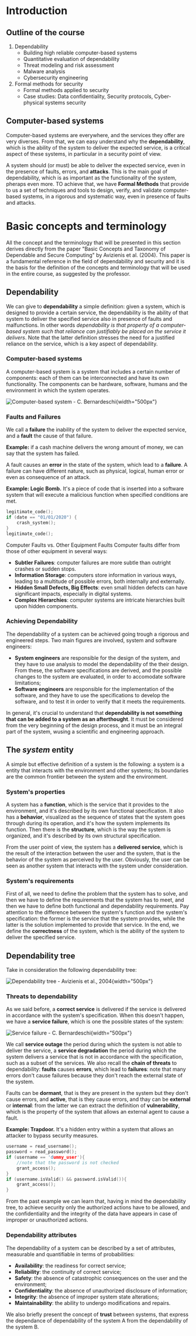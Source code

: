 # Introduction

## Outline of the course

1.  Dependability
    -   Building high reliable computer-based systems
    -   Quantitative evaluation of dependability
    -   Threat modeling and risk assessment
    -   Malware analysis
    -   Cybersecurity engineering
2.  Formal methods for security
    -   Formal methods applied to security
    -   Case studies: Data confidentiality, Security protocols,
        Cyber-physical systems security

## Computer-based systems

Computer-based systems are everywhere, and the services they offer are
very diverses. From that, we can easy understand why the
**dependability**, which is the ability of the system to deliver the
expected service, is a critical aspect of these systems, in particular
in a security point of view.

A system should (or must) be able to deliver the expected service, even
in the presence of faults, errors, and **attacks**. This is the main
goal of dependability, which is as important as the functionality of the
system, pheraps even more. TO achieve that, we have **Formal Methods**
that provide to us a set of techniques and tools to design, verify, and
validate computer-based systems, in a rigorous and systematic way, even
in presence of faults and attacks.

# Basic concepts and terminology

All the concept and the terminology that will be presented in this
section derives directly from the paper "Basic Concepts and Taxonomy of
Dependable and Secure Computing" by Avizienis et al. (2004). This paper
is a fundamental reference in the field of dependability and security
and it is the basis for the definition of the concepts and terminology
that will be used in the entire course, as suggested by the professor.

## Dependability

We can give to **dependability** a simple definition: given a system,
which is designed to provide a certain service, the dependability is the
ability of that system to deliver the specified service also in presence
of faults and malfunctions. In other words *dependability is that
property of a computer-based system such that reliance can justifiably
be placed on the service it delivers*. Note that the latter definition
stresses the need for a justified reliance on the service, which is a
key aspect of dependability.

### Computer-based systems

A computer-based system is a system that includes a certain number of
components: each of them can be interconnected and have its own
functionality. The components can be hardware, software, humans and the
environment in which the system operates.

![Computer-based system - C.
Bernardeschi](../images/01/computer%20sysmet.png){width="500px"}

### Faults and Failures

We call a **failure** the inability of the system to deliver the
expected service, and a **fault** the cause of that failure.

**Example:** if a cash machine delivers the wrong amount of money, we
can say that the system has failed.

A fault causes an **error** in the state of the system, which lead to a
**failure**. A failure can have different nature, such as physical,
logical, human error or even as consequence of an attack.

**Example: Logic Bomb.** It's a piece of code that is inserted into a
software system that will execute a malicious function when specified
conditions are met.

``` c
legitimate_code();
if (date == "01/01/2020") {
    crash_system();
}
legitimate_code();
```

Computer Faults vs. Other Equipment Faults Computer faults differ from
those of other equipment in several ways:

-   **Subtler Failures**: computer failures are more subtle than
    outright crashes or sudden stops.
-   **Information Storage**: computers store information in various
    ways, leading to a multitude of possible errors, both internally and
    externally.
-   **Hidden Small Defects, Big Effects**: even small hidden defects can
    have significant impacts, especially in digital systems.
-   **Complex Hierarchies**: computer systems are intricate hierarchies
    built upon hidden components.

### Achieving Dependability

The dependability of a system can be achieved going trough a rigorous
and engineered steps. Two main figures are involved, system and software
engineers:

-   **System engineers** are responsible for the design of the system,
    and they have to use analysis to model the dependability of the
    their design. From these, the software specifications are derived,
    and the possible changes to the system are evaluated, in order to
    accomodate software limitations;
-   **Software engineers** are responsible for the implementation of the
    software, and they have to use the specifications to develop the
    software, and to test it in order to verify that it meets the
    requirements.

In general, it's crucial to understand that **dependability is not
something that can be added to a system as an afterthought**. It must be
considered from the very beginning of the design process, and it must be
an integral part of the system, wusing a scientific and engineering
approach.

## The *system* entity

A simple but effective definition of a system is the following: a system
is a entity that interacts with the environment and other systems; its
boundaries are the common frontier between the system and the
environment.

### System's properties

A system has a **function**, which is the service that it provides to
the environment, and it's described by its own functional specification.
It also has a **behavior**, visualized as the sequence of states that
the system goes through during its operation, and it's how the system
implements its function. Then there is the **structure**, which is the
way the system is organized, and it's described by its own structural
specification.

From the user point of view, the system has a **delivered service**,
which is the result of the interaction between the user and the system,
that is the behavior of the system as perceived by the user. Obviously,
the user can be seen as another system that interacts with the system
under consideration.

### System's requirements

First of all, we need to define the problem that the system has to
solve, and then we have to define the requirements that the system has
to meet, and then we have to define both functional and dependability
requirements. Pay attention to the difference between the system's
function and the system's specification: the former is the service that
the system provides, while the latter is the solution implemented to
provide that service. In the end, we define the **correctness** of the
system, which is the ability of the system to deliver the specified
service.

## Dependability tree

Take in consideration the following dependability tree:

![Dependability tree - Avizienis et al.,
2004](../images/01/dependability%20tree.png){width="500px"}

### Threats to dependability

As we said before, a **correct service** is delivered if the service is
delivered in accordance with the system's specification. When this
doesn't happen, we have a **service failure**, which is one the possible
states of the system:

![Service failure - C.
Bernardeschi](../images/01/states.png){width="500px"}

We call **service outage** the period during which the system is not
able to deliver the service, a **service degradation** the period during
which the system delivers a service that is not in accordance with the
specification, such as a subset of the services. We also recall the
**chain of threats** to dependability: **faults** causes **errors**,
which lead to **failures**: note that many errors don't cause failures
because they don't reach the external state of the system.

Faults can be **dormant**, that is they are present in the system but
they don't cause errors, and **active**, that is they cause errors, and
thay can be **external** or **internal**: from the latter we can extract
the definition of **vulnerability**, which is the property of the system
that allows an external agent to cause a fault.

**Example: Trapdoor.** It's a hidden entry within a system that allows
an attacker to bypass security measures.

``` c
username = read_username();
password = read_password();
if (username == 'dummy_user'){
    //note that the password is not checked
    grant_access();
}
if (username.isValid() && password.isValid()){
    grant_access();
}
```

From the past example we can learn that, having in mind the
dependability tree, to achieve security only the authorized actions have
to be allowed, and the confidentiality and the integrity of the data
have appears in case of improper or unauthorized actions.

### Dependability attributes

The dependability of a system can be described by a set of attributes,
measurable and quantifiable in terms of probabilities:

-   **Availability**: the readiness for correct service;
-   **Reliability**: the continuity of correct service;
-   **Safety**: the absence of catastrophic consequences on the user and
    the environment;
-   **Confidentiality**: the absence of unauthorized disclosure of
    information;
-   **Integrity**: the absence of improper system state alterations;
-   **Maintainability**: the ability to undergo modifications and
    repairs.

We also briefly present the concept of **trust** between systems, that
express the dependance of dependability of the system A from the
dependability of the system B.
